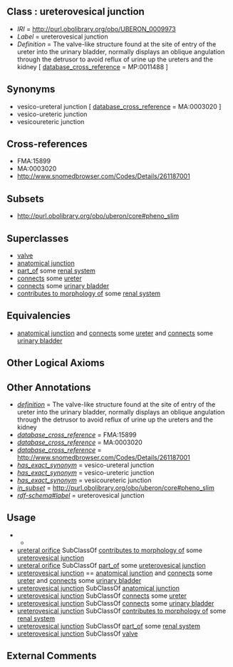 
## Class : ureterovesical junction

 * *IRI* = http://purl.obolibrary.org/obo/UBERON_0009973
 * *Label* = ureterovesical junction
 * *Definition* = The valve-like structure found at the site of entry of the ureter into the urinary bladder, normally displays an oblique angulation through the detrusor to avoid reflux of urine up the ureters and the kidney [ [database_cross_reference](../../ef/oboInOwl#hasDbXref.md) = MP:0011488 ]

## Synonyms

 * vesico-ureteral junction [ [database_cross_reference](../../ef/oboInOwl#hasDbXref.md) = MA:0003020 ]
 * vesico-ureteric junction
 * vesicoureteric junction

## Cross-references

 * FMA:15899
 * MA:0003020
 * http://www.snomedbrowser.com/Codes/Details/261187001

## Subsets

 * http://purl.obolibrary.org/obo/uberon/core#pheno_slim

## Superclasses

 * [valve](../../UBERON/78/UBERON_0003978.md)
 * [anatomical junction](../../UBERON/51/UBERON_0007651.md)
 * [part_of](../../BFO/50/BFO_0000050.md) some [renal system](../../UBERON/08/UBERON_0001008.md)
 * [connects](../../RO/76/RO_0002176.md) some [ureter](../../UBERON/56/UBERON_0000056.md)
 * [connects](../../RO/76/RO_0002176.md) some [urinary bladder](../../UBERON/55/UBERON_0001255.md)
 * [contributes to morphology of](../../RO/33/RO_0002433.md) some [renal system](../../UBERON/08/UBERON_0001008.md)

## Equivalencies

 * [anatomical junction](../../UBERON/51/UBERON_0007651.md) and [connects](../../RO/76/RO_0002176.md) some [ureter](../../UBERON/56/UBERON_0000056.md) and [connects](../../RO/76/RO_0002176.md) some [urinary bladder](../../UBERON/55/UBERON_0001255.md)

## Other Logical Axioms


## Other Annotations

 * *[definition](../../IAO/15/IAO_0000115.md)* = The valve-like structure found at the site of entry of the ureter into the urinary bladder, normally displays an oblique angulation through the detrusor to avoid reflux of urine up the ureters and the kidney
 * *[database_cross_reference](../../ef/oboInOwl#hasDbXref.md)* = FMA:15899
 * *[database_cross_reference](../../ef/oboInOwl#hasDbXref.md)* = MA:0003020
 * *[database_cross_reference](../../ef/oboInOwl#hasDbXref.md)* = http://www.snomedbrowser.com/Codes/Details/261187001
 * *[has_exact_synonym](../../ym/oboInOwl#hasExactSynonym.md)* = vesico-ureteral junction
 * *[has_exact_synonym](../../ym/oboInOwl#hasExactSynonym.md)* = vesico-ureteric junction
 * *[has_exact_synonym](../../ym/oboInOwl#hasExactSynonym.md)* = vesicoureteric junction
 * *[in_subset](../../et/oboInOwl#inSubset.md)* = http://purl.obolibrary.org/obo/uberon/core#pheno_slim
 * *[rdf-schema#label](../../el/rdf-schema#label.md)* = ureterovesical junction

## Usage

 * -
 * [ureteral orifice](../../UBERON/03/UBERON_0012303.md) SubClassOf [contributes to morphology of](../../RO/33/RO_0002433.md) some [ureterovesical junction](../../UBERON/73/UBERON_0009973.md)
 * [ureteral orifice](../../UBERON/03/UBERON_0012303.md) SubClassOf [part_of](../../BFO/50/BFO_0000050.md) some [ureterovesical junction](../../UBERON/73/UBERON_0009973.md)
 * [ureterovesical junction](../../UBERON/73/UBERON_0009973.md) == [anatomical junction](../../UBERON/51/UBERON_0007651.md) and [connects](../../RO/76/RO_0002176.md) some [ureter](../../UBERON/56/UBERON_0000056.md) and [connects](../../RO/76/RO_0002176.md) some [urinary bladder](../../UBERON/55/UBERON_0001255.md)
 * [ureterovesical junction](../../UBERON/73/UBERON_0009973.md) SubClassOf [anatomical junction](../../UBERON/51/UBERON_0007651.md)
 * [ureterovesical junction](../../UBERON/73/UBERON_0009973.md) SubClassOf [connects](../../RO/76/RO_0002176.md) some [ureter](../../UBERON/56/UBERON_0000056.md)
 * [ureterovesical junction](../../UBERON/73/UBERON_0009973.md) SubClassOf [connects](../../RO/76/RO_0002176.md) some [urinary bladder](../../UBERON/55/UBERON_0001255.md)
 * [ureterovesical junction](../../UBERON/73/UBERON_0009973.md) SubClassOf [contributes to morphology of](../../RO/33/RO_0002433.md) some [renal system](../../UBERON/08/UBERON_0001008.md)
 * [ureterovesical junction](../../UBERON/73/UBERON_0009973.md) SubClassOf [part_of](../../BFO/50/BFO_0000050.md) some [renal system](../../UBERON/08/UBERON_0001008.md)
 * [ureterovesical junction](../../UBERON/73/UBERON_0009973.md) SubClassOf [valve](../../UBERON/78/UBERON_0003978.md)

## External Comments

